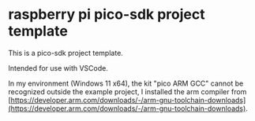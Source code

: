 # raspberry pi pico-sdk project template

  This is a pico-sdk project template.
  
  Intended for use with VSCode.

  In my environment (Windows 11 x64), the kit "pico ARM GCC" cannot be recognized outside the example project, I installed the arm compiler from [https://developer.arm.com/downloads/-/arm-gnu-toolchain-downloads](https://developer.arm.com/downloads/-/arm-gnu-toolchain-downloads).